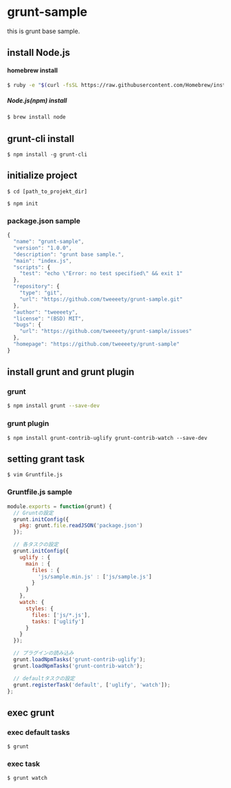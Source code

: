 # grunt-sample
this is grunt base sample.

## install Node.js
#### homebrew install
```bash
$ ruby -e "$(curl -fsSL https://raw.githubusercontent.com/Homebrew/install/master/install)"
```

##### Node.js(npm) install
```bash
$ brew install node
```

## grunt-cli install
```
$ npm install -g grunt-cli
```

## initialize project
```
$ cd [path_to_projekt_dir]

$ npm init
```

### package.json sample
```javascript
{
  "name": "grunt-sample",
  "version": "1.0.0",
  "description": "grunt base sample.",
  "main": "index.js",
  "scripts": {
    "test": "echo \"Error: no test specified\" && exit 1"
  },
  "repository": {
    "type": "git",
    "url": "https://github.com/tweeeety/grunt-sample.git"
  },
  "author": "tweeeety",
  "license": "(BSD) MIT",
  "bugs": {
    "url": "https://github.com/tweeeety/grunt-sample/issues"
  },
  "homepage": "https://github.com/tweeeety/grunt-sample"
}
```

## install grunt and grunt plugin
### grunt
```bash
$ npm install grunt --save-dev
```

### grunt plugin
```
$ npm install grunt-contrib-uglify grunt-contrib-watch --save-dev
```

## setting grant task
```
$ vim Gruntfile.js
```

### Gruntfile.js sample
```javascript
module.exports = function(grunt) {
  // Gruntの設定
  grunt.initConfig({
    pkg: grunt.file.readJSON('package.json')
  });

  // 各タスクの設定
  grunt.initConfig({
    uglify : {
      main : {
        files : {
          'js/sample.min.js' : ['js/sample.js']
        }
      }
    },
    watch: {
      styles: {
        files: ['js/*.js'],
        tasks: ['uglify']
      }
    }
  });

  // プラグインの読み込み
  grunt.loadNpmTasks('grunt-contrib-uglify');
  grunt.loadNpmTasks('grunt-contrib-watch');

  // defaultタスクの設定
  grunt.registerTask('default', ['uglify', 'watch']);
};
```

## exec grunt
### exec default tasks
```
$ grunt
```
### exec task
```
$ grunt watch
```

